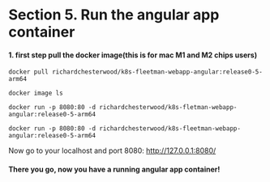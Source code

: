 # Section 5. Run the angular app container
#### 1. first step pull the docker image(this is for mac M1 and M2 chips users)
```
docker pull richardchesterwood/k8s-fleetman-webapp-angular:release0-5-arm64
```
```
docker image ls
```

```
docker run -p 8080:80 -d richardchesterwood/k8s-fletman-webapp-angular:release0-5-arm64
```
```
docker run -p 8080:80 -d richardchesterwood/k8s-fleetman-webapp-angular:release0-5-arm64
```
 Now go to your localhost and port 8080: http://127.0.0.1:8080/
#### There you go, now you have a running angular app container!
